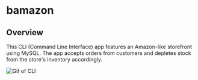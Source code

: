 # bamazon

## Overview

This CLI (Command Line Interface) app features an Amazon-like storefront using MySQL. The app accepts orders from customers and depletes stock from the store's inventory accordingly.

![Gif of CLI](/images/bamazon-cli-video.gif)
